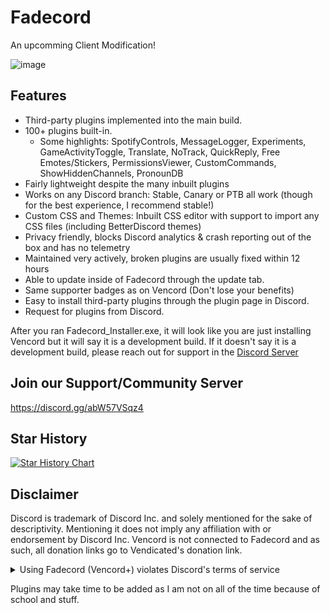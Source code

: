 # Fadecord

An upcomming Client Modification!

![image](https://pfps.fadecord.online/fadecord/banners/idsfgmage.png)

## Features

-   Third-party plugins implemented into the main build.
-   100+ plugins built-in.
    -   Some highlights: SpotifyControls, MessageLogger, Experiments, GameActivityToggle, Translate, NoTrack, QuickReply, Free Emotes/Stickers, PermissionsViewer, 
        CustomCommands, ShowHiddenChannels, PronounDB
-   Fairly lightweight despite the many inbuilt plugins
-   Works on any Discord branch: Stable, Canary or PTB all work (though for the best experience, I recommend stable!)
-   Custom CSS and Themes: Inbuilt CSS editor with support to import any CSS files (including BetterDiscord themes)
-   Privacy friendly, blocks Discord analytics & crash reporting out of the box and has no telemetry
-   Maintained very actively, broken plugins are usually fixed within 12 hours
-   Able to update inside of Fadecord through the update tab.
-   Same supporter badges as on Vencord (Don't lose your benefits)
-   Easy to install third-party plugins through the plugin page in Discord.
-   Request for plugins from Discord.

After you ran Fadecord_Installer.exe, it will look like you are just installing Vencord but it will say it is a development build. If it doesn't say it is a development build, please reach out for support in the [Discord Server](https://discord.gg/abW57VSqz4)

## Join our Support/Community Server

https://discord.gg/abW57VSqz4

## Star History

<a href="https://star-history.com/#Fadecord/Fadecord&Timeline">
  <picture>
    <source media="(prefers-color-scheme: dark)" srcset="https://api.star-history.com/svg?repos=Fadecord/Fadecord&type=Timeline&theme=dark" />
    <source media="(prefers-color-scheme: light)" srcset="https://api.star-history.com/svg?repos=Fadecord/Fadecord&type=Timeline" />
    <img alt="Star History Chart" src="https://api.star-history.com/svg?repos=Fadecord/Fadecord&type=Timeline" />
  </picture>
</a>

## Disclaimer

Discord is trademark of Discord Inc. and solely mentioned for the sake of descriptivity.
Mentioning it does not imply any affiliation with or endorsement by Discord Inc.
Vencord is not connected to Fadecord and as such, all donation links go to Vendicated's donation link.

<details>
<summary>Using Fadecord (Vencord+) violates Discord's terms of service</summary>

Client modifications are against Discord’s Terms of Service.

However, Discord is pretty indifferent about them and there are no known cases of users getting banned for using client mods! So you should generally be fine if you don’t use plugins that implement abusive behaviour. But no worries, all inbuilt plugins are safe to use!

Regardless, if your account is essential to you and getting disabled would be a disaster for you, you should probably not use any client mods (not exclusive to Fadecord), just to be safe

Additionally, make sure not to post screenshots with Fadecord in a server where you might get banned for it

</details>

Plugins may take time to be added as I am not on all of the time because of school and stuff.
